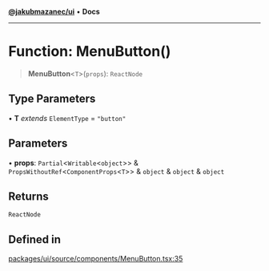 [**@jakubmazanec/ui**](../README.md) • **Docs**

---

# Function: MenuButton()

> **MenuButton**\<`T`\>(`props`): `ReactNode`

## Type Parameters

• **T** _extends_ `ElementType` = `"button"`

## Parameters

• **props**: `Partial`\<`Writable`\<`object`\>\> & `PropsWithoutRef`\<`ComponentProps`\<`T`\>\> &
`object` & `object` & `object`

## Returns

`ReactNode`

## Defined in

[packages/ui/source/components/MenuButton.tsx:35](https://github.com/jakubmazanec/tools/blob/28bd44b020b25cf8f9b96b5a385bb7c918cf32ab/packages/ui/source/components/MenuButton.tsx#L35)
